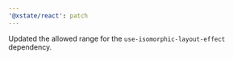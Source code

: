 ```yaml
---
'@xstate/react': patch
---
```


Updated the allowed range for the `use-isomorphic-layout-effect` dependency.
